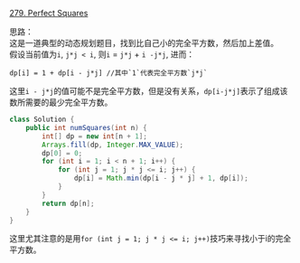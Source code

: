 [279. Perfect Squares](https://leetcode.com/problems/perfect-squares/description/)

思路：  
这是一道典型的动态规划题目，找到比自己小的完全平方数，然后加上差值。  
假设当前值为`i`, `j*j < i`, 则`i` = `j*j` + `i -j*j`, 进而： 
```
dp[i] = 1 + dp[i - j*j] //其中`1`代表完全平方数`j*j` 
```
这里`i - j*j`的值可能不是完全平方数，但是没有关系，`dp[i-j*j]`表示了组成该数所需要的最少完全平方数。

```java
class Solution {
    public int numSquares(int n) {
        int[] dp = new int[n + 1];
        Arrays.fill(dp, Integer.MAX_VALUE);
        dp[0] = 0;
        for (int i = 1; i < n + 1; i++) {
            for (int j = 1; j * j <= i; j++) {
                dp[i] = Math.min(dp[i - j * j] + 1, dp[i]);
            }
        }
        return dp[n];
    }
}
```
这里尤其注意的是用`for (int j = 1; j * j <= i; j++)`技巧来寻找小于i的完全平方数。